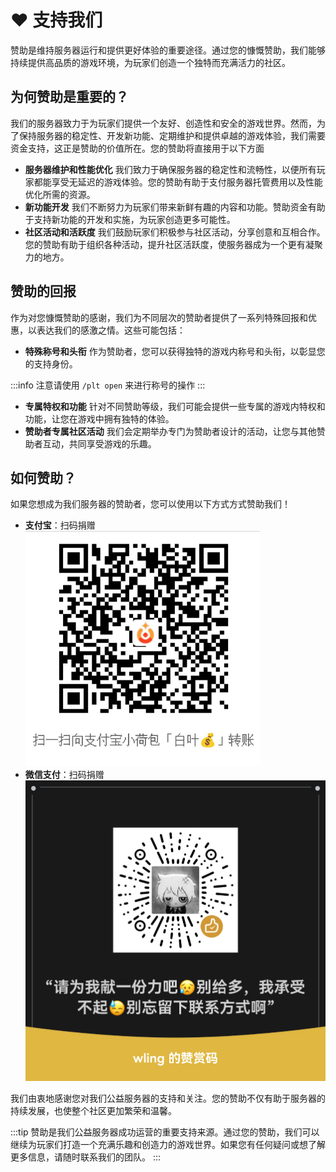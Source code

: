 # ❤ 支持我们

赞助是维持服务器运行和提供更好体验的重要途径。通过您的慷慨赞助，我们能够持续提供高品质的游戏环境，为玩家们创造一个独特而充满活力的社区。

## **为何赞助是重要的？**

我们的服务器致力于为玩家们提供一个友好、创造性和安全的游戏世界。然而，为了保持服务器的稳定性、开发新功能、定期维护和提供卓越的游戏体验，我们需要资金支持，这正是赞助的价值所在。您的赞助将直接用于以下方面

- **服务器维护和性能优化** 我们致力于确保服务器的稳定性和流畅性，以便所有玩家都能享受无延迟的游戏体验。您的赞助有助于支付服务器托管费用以及性能优化所需的资源。
- **新功能开发** 我们不断努力为玩家们带来新鲜有趣的内容和功能。赞助资金有助于支持新功能的开发和实施，为玩家创造更多可能性。
- **社区活动和活跃度** 我们鼓励玩家们积极参与社区活动，分享创意和互相合作。您的赞助有助于组织各种活动，提升社区活跃度，使服务器成为一个更有凝聚力的地方。

## **赞助的回报**

作为对您慷慨赞助的感谢，我们为不同层次的赞助者提供了一系列特殊回报和优惠，以表达我们的感激之情。这些可能包括：

- **特殊称号和头衔** 作为赞助者，您可以获得独特的游戏内称号和头衔，以彰显您的支持身份。

:::info
注意请使用 `/plt open` 来进行称号的操作
:::

- **专属特权和功能** 针对不同赞助等级，我们可能会提供一些专属的游戏内特权和功能，让您在游戏中拥有独特的体验。
- **赞助者专属社区活动** 我们会定期举办专门为赞助者设计的活动，让您与其他赞助者互动，共同享受游戏的乐趣。

## **如何赞助？**

如果您想成为我们服务器的赞助者，您可以使用以下方式方式赞助我们！

- **支付宝**：扫码捐赠
  ![支付宝二维码](pic/airpay.png)
- **微信支付**：扫码捐赠
  ![微信支付二维码](pic/wechatpay.png)

我们由衷地感谢您对我们公益服务器的支持和关注。您的赞助不仅有助于服务器的持续发展，也使整个社区更加繁荣和温馨。

:::tip
赞助是我们公益服务器成功运营的重要支持来源。通过您的赞助，我们可以继续为玩家们打造一个充满乐趣和创造力的游戏世界。如果您有任何疑问或想了解更多信息，请随时联系我们的团队。
:::
